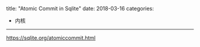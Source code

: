 title: "Atomic Commit in Sqlite"
date: 2018-03-16
categories:
- 内核
---

https://sqlite.org/atomiccommit.html
